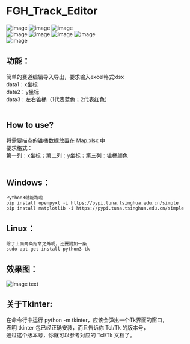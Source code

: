 # FGH_Track_Editor 
![image](https://img.shields.io/badge/author-XavierG_Cons-orange.svg)
![image](https://img.shields.io/badge/author-HRex39-orange.svg)
![image](https://img.shields.io/badge/tester-Spencer1909-orange.svg)  
![image](https://img.shields.io/badge/python-3.5.2√-blue.svg)
![image](https://img.shields.io/badge/python-3.6.6√-blue.svg)
![image](https://img.shields.io/badge/python-3.7.4√-blue.svg)
![image](https://img.shields.io/badge/python-3.8.2√-blue.svg)  
![image](https://img.shields.io/badge/anaconda-python×-red.svg)  
## 功能：  
  简单的赛道编辑导入导出，要求输入excel格式xlsx  
  data1：x坐标  
  data2：y坐标  
  data3：左右锥桶（1代表蓝色；2代表红色）</br></br>
## How to use?
  将需要描点的锥桶数据放置在    Map.xlsx    中  
    要求格式：  
    第一列：x坐标；第二列：y坐标；第三列：锥桶颜色</br></br>
## Windows：   
    Python3就能跑啦   
    pip install openpyxl -i https://pypi.tuna.tsinghua.edu.cn/simple  
    pip install matplotlib -i https://pypi.tuna.tsinghua.edu.cn/simple  
  
## Linux：  
    除了上面两条指令之外呢，还要附加一条  
    sudo apt-get install python3-tk
    
## 效果图：
![Image text](https://raw.githubusercontent.com/HRex39/FGH_Track_Editor/master/image/Image_1.png)  
## 关于Tkinter:  
  在命令行中运行 python -m tkinter，应该会弹出一个Tk界面的窗口，  
  表明 tkinter 包已经正确安装，而且告诉你 Tcl/Tk 的版本号，  
  通过这个版本号，你就可以参考对应的 Tcl/Tk 文档了。  
